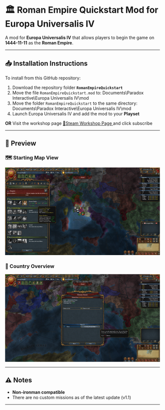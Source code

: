 # 🏛️ Roman Empire Quickstart Mod for Europa Universalis IV

A mod for **Europa Universalis IV** that allows players to begin the game on **1444-11-11** as the **Roman Empire**.

---

## 📥 Installation Instructions

To install from this GitHub repository:

1. Download the repository folder **`RomanEmpireQuickstart`**
2. Move the file `RomanEmpireQuickstart.mod` to: Documents\Paradox Interactive\Europa Universalis IV\mod
3. Move the folder `RomanEmpireQuickstart` to the same directory: Documents\Paradox Interactive\Europa Universalis IV\mod
4. Launch Europa Universalis IV and add the mod to your **Playset**
   
**OR**
Visit the workshop page <a href = "https://steamcommunity.com/sharedfiles/filedetails/?id=3474338220"> <span> 🔗Steam Workshop Page</span> </a> and click subscribe

---

## 📸 Preview

### 🗺️ Starting Map View
![Map View](https://github.com/zynsniper/RomanEmpireQuickstart/blob/Images/image_2025-05-02_074855766.png)

### 🏰 Country Overview
![Country Overview](https://github.com/zynsniper/RomanEmpireQuickstart/blob/Images/image_2025-05-02_080606629.png)

---

## ⚠️ Notes

- **Non-ironman compatible**
- There are no custom missions as of the latest update (v1.1)
---
